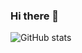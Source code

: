 ### Hi there 👋

![GitHub stats](https://github-readme-stats.vercel.app/api?username=chutified&count_private=true&show_icons=true&theme=graywhite)


<!--
Here are some ideas to get you started:

- 🔭 I’m currently working on ...
- 🌱 I’m currently learning ...
- 👯 I’m looking to collaborate on ...
- 🤔 I’m looking for help with ...
- 💬 Ask me about ...
- 📫 How to reach me: ...
- 😄 Pronouns: ...
- ⚡ Fun fact: ...
-->

